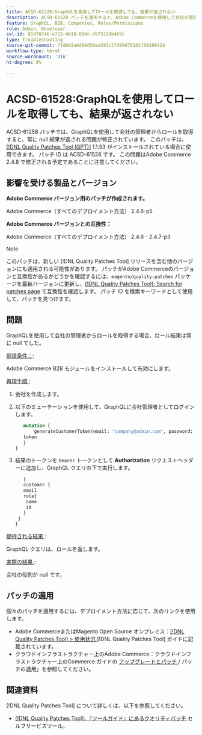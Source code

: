 ```yaml
---
title: ACSD-61528:GraphQLを使用してロールを取得しても、結果が返されない
description: ACSD-61528 パッチを適用すると、Adobe Commerceを使用して会社の管理者からロールを取得すると常に null 結果が返されるGraphQLの問題を解決できます。
feature: GraphQL, B2B, Companies, Roles/Permissions
role: Admin, Developer
exl-id: 81d78746-e723-4b18-860c-d973158b469c
type: Troubleshooting
source-git-commit: 7fdb02a6d89d50ea593c5fd99d78101f89198424
workflow-type: tm+mt
source-wordcount: '316'
ht-degree: 0%

---
```


# ACSD-61528:GraphQLを使用してロールを取得しても、結果が返されない

ACSD-61258 パッチでは、GraphQLを使用して会社の管理者からロールを取得すると、常に null 結果が返される問題が修正されています。 このパッチは、[[!DNL Quality Patches Tool (QPT)]](/help/tools/quality-patches-tool/quality-patches-tool-to-self-serve-quality-patches.md) 1.1.53 がインストールされている場合に使用できます。 パッチ ID は ACSD-61528 です。 この問題はAdobe Commerce 2.4.8 で修正される予定であることに注意してください。

## 影響を受ける製品とバージョン

**Adobe Commerce バージョン用のパッチが作成されます。**

Adobe Commerce（すべてのデプロイメント方法） 2.4.6-p5

**Adobe Commerce バージョンとの互換性：**

Adobe Commerce（すべてのデプロイメント方法） 2.4.6 - 2.4.7-p3

>[!NOTE]
>
>このパッチは、新しい [!DNL Quality Patches Tool] リリースを含む他のバージョンにも適用される可能性があります。 パッチがAdobe Commerceのバージョンと互換性があるかどうかを確認するには、`magento/quality-patches` パッケージを最新バージョンに更新し、[[!DNL Quality Patches Tool]: Search for patches page](https://experienceleague.adobe.com/tools/commerce-quality-patches/index.html?lang=ja) で互換性を確認します。 パッチ ID を検索キーワードとして使用して、パッチを見つけます。

## 問題

GraphQLを使用して会社の管理者からロールを取得する場合、ロール結果は常に null でした。

<u> 前提条件：</u>:

Adobe Commerce B2B モジュールをインストールして有効にします。

<u> 再現手順 </u>:

1. 会社を作成します。
1. 以下のミューテーションを使用して、GraphQLに会社管理者としてログインします。

   ```GraphQL
      mutation {
          generateCustomerToken(email: "company@admin.com", password: "PASSWORD") {
      token
      }
   }
   ```

1. 結果のトークンを `Bearer` トークンとして **Authorization** リクエストヘッダーに追加し、GraphQL クエリの下で実行します。

   ```GraphQL
      {
      customer {
      email
      role{
       name
       id
      }
    }
   }
   ```

<u> 期待される結果 </u>:

GraphQL クエリは、ロールを返します。

<u> 実際の結果 </u>:

会社の役割が null です。

## パッチの適用

個々のパッチを適用するには、デプロイメント方法に応じて、次のリンクを使用します。

* Adobe CommerceまたはMagento Open Source オンプレミス：[[!DNL Quality Patches Tool] > 使用状況 ](/help/tools/quality-patches-tool/usage.md) [!DNL Quality Patches Tool] ガイドに記載されています。
* クラウドインフラストラクチャー上のAdobe Commerce：クラウドインフラストラクチャー上のCommerce ガイドの [ アップグレードとパッチ ](https://experienceleague.adobe.com/docs/commerce-cloud-service/user-guide/develop/upgrade/apply-patches.html?lang=ja)/ パッチの適用」を参照してください。

## 関連資料

[!DNL Quality Patches Tool] について詳しくは、以下を参照してください。

* [[!DNL Quality Patches Tool]: 『ツールガイド』にあるクオリティパッチ ](/help/tools/quality-patches-tool/quality-patches-tool-to-self-serve-quality-patches.md) セルフサービスツール。
